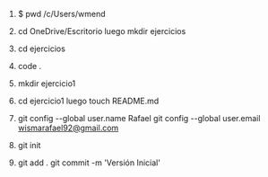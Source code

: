 1. $ pwd
/c/Users/wmend

2. cd OneDrive/Escritorio luego mkdir ejercicios

3. cd ejercicios

4. code .

5. mkdir ejercicio1

6. cd ejercicio1 luego touch README.md

7. git config --global user.name Rafael
   git config --global user.email wismarafael92@gmail.com

8. git init

9. git add .
   git commit -m 'Versión Inicial'